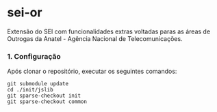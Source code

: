 # sei-or

Extensão do SEI com funcionalidades extras voltadas paras as áreas de Outrogas da Anatel - Agência Nacional de Telecomunicações.

### 1. Configuração
Após clonar o repositório, executar os seguintes comandos:

```
git submodule update 
cd ./init/jslib
git sparse-checkout init
git sparse-checkout common
```
